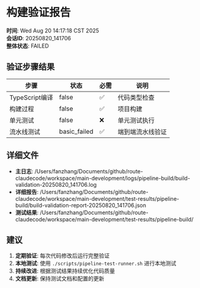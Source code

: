 # 构建验证报告

**时间**: Wed Aug 20 14:17:18 CST 2025  
**会话ID**: 20250820_141706  
**整体状态**: FAILED

## 验证步骤结果

| 步骤 | 状态 | 必需 | 说明 |
|------|------|------|------|
| TypeScript编译 | false | ✅ | 代码类型检查 |
| 构建过程 | false | ✅ | 项目构建 |
| 单元测试 | false | ❌ | 单元测试执行 |
| 流水线测试 | basic_failed | ✅ | 端到端流水线验证 |

## 详细文件

- **主日志**: /Users/fanzhang/Documents/github/route-claudecode/workspace/main-development/logs/pipeline-build/build-validation-20250820_141706.log
- **详细报告**: /Users/fanzhang/Documents/github/route-claudecode/workspace/main-development/test-results/pipeline-build/build-validation-report-20250820_141706.json
- **测试结果**: /Users/fanzhang/Documents/github/route-claudecode/workspace/main-development/test-results/pipeline-build/

## 建议

1. **定期验证**: 每次代码修改后运行完整验证
2. **本地测试**: 使用 `./scripts/pipeline-test-runner.sh` 进行本地测试
3. **持续改进**: 根据测试结果持续优化代码质量
4. **文档更新**: 保持测试文档和配置的更新
